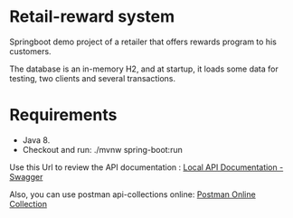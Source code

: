 # Retail-reward system
Springboot demo project of a retailer that offers rewards program to his customers.

The database is an in-memory H2, and at startup, it loads some data for testing, two clients and several transactions.

Requirements
====

- Java 8.
- Checkout and run: ./mvnw spring-boot:run

Use this Url to review the API documentation : [Local API Documentation - Swagger](http://localhost:8080/swagger-ui.html)

Also, you can use postman api-collections online: [Postman Online Collection](https://www.postman.com/rafaelnegrette/workspace/reward-retail/collection/1152626-5830f4af-6228-4a64-85ae-e625ba646a60?ctx=documentation)


